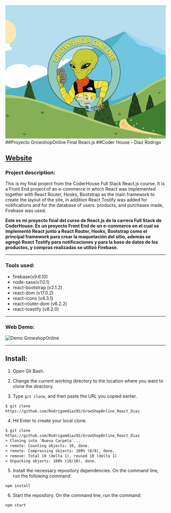 ![Proyecto GrowShopOnline React](https://github.com/Rodrigomdiaz92/GrowShopOnline_React_Diaz/blob/master/public/img/growshoponline.png?raw=true)
##Proyecto GrowshopOnline Final React.js
##Coder House - Diaz Rodrigo

## [Website]()

### Project description:

This is my final project from the CoderHouse Full Stack React.js course. It is a Front End project of an e-commerce in which React was implemented together with React Router, Hooks, Bootstrap as the main framework to create the layout of the site, in addition React Tostify was added for notifications and for the database of users. products, and purchases made, Firebase was used.

**Este es mi proyecto final del curso de React.js de la carrera Full Stack de CoderHouse. Es un proyecto Front End de un e-commerce en el cual se implementó React junto a React Router, Hooks, Bootstrap como el principal framework para crear la maquetación del sitio, además se agregó React Tostify para notificaciones y para la base de datos de los productos, y compras realizadas se utilizó Firebase.**

---

### Tools used:

- firebase(v9.6.10)
- node-sass(v7.0.1)
- react-bootstrap (v2.1.2)
- react-dom (v17.0.2)
- react-icons (v4.3.1)
- react-router-dom (v6.2.2)
- react-toastify (v8.2.0)

---

### Web Demo:

![Demo GrowshopOnline]()

---

## Install:

1. Open Git Bash.

2. Change the current working directory to the location where you want to clone the directory.

3. Type `git clone`, and then paste the URL you copied earlier.

```
$ git clone https://github.com/Rodrigomdiaz92/GrowShopOnline_React_Diaz
```

4. Hit Enter to create your local clone.

```
$ git clone https://github.com/Rodrigomdiaz92/GrowShopOnline_React_Diaz
> Cloning into `Nueva Carpeta`...
> remote: Counting objects: 10, done.
> remote: Compressing objects: 100% (8/8), done.
> remove: Total 10 (delta 1), reused 10 (delta 1)
> Unpacking objects: 100% (10/10), done.
```

5. Install the necessary repository dependencies. On the command line, run the following command:

```
npm install
```

6.  Start the repository. On the command line, run the command:

```
npm start
```
